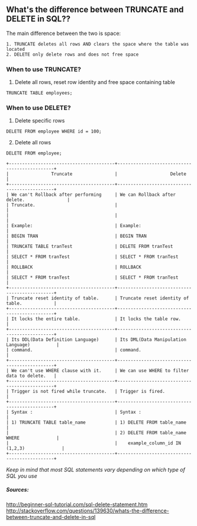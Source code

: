 ## What's the difference between TRUNCATE and DELETE in SQL??  

The main difference between the two is space:  
```
1. TRUNCATE deletes all rows AND clears the space where the table was located
2. DELETE only delete rows and does not free space  
```

### When to use TRUNCATE?  

1. Delete all rows, reset row identity and free space containing table  
```
TRUNCATE TABLE employees;  
```


### When to use DELETE?  

1. Delete specific rows  
```
DELETE FROM employee WHERE id = 100;  
```

2. Delete all rows  
```
DELETE FROM employee;  
```


```
+----------------------------------------+----------------------------------------------+
|                Truncate                |                    Delete                    |
+----------------------------------------+----------------------------------------------+
| We can't Rollback after performing     | We can Rollback after delete.                |
| Truncate.                              |                                              |
|                                        |                                              |
| Example:                               | Example:                                     |
| BEGIN TRAN                             | BEGIN TRAN                                   |
| TRUNCATE TABLE tranTest                | DELETE FROM tranTest                         |
| SELECT * FROM tranTest                 | SELECT * FROM tranTest                       |
| ROLLBACK                               | ROLLBACK                                     |
| SELECT * FROM tranTest                 | SELECT * FROM tranTest                       |
+----------------------------------------+----------------------------------------------+
| Truncate reset identity of table.      | Truncate reset identity of table.            |
+----------------------------------------+----------------------------------------------+
| It locks the entire table.             | It locks the table row.                      |
+----------------------------------------+----------------------------------------------+
| Its DDL(Data Definition Language)      | Its DML(Data Manipulation Language)          |
| command.                               | command.                                     |
+----------------------------------------+----------------------------------------------+
| We can't use WHERE clause with it.     | We can use WHERE to filter data to delete.   |
+----------------------------------------+----------------------------------------------+
| Trigger is not fired while truncate.   | Trigger is fired.                            |
+----------------------------------------+----------------------------------------------+
| Syntax :                               | Syntax :                                     |
| 1) TRUNCATE TABLE table_name           | 1) DELETE FROM table_name                    |
|                                        | 2) DELETE FROM table_name WHERE              |
|                                        |    example_column_id IN (1,2,3)              |
+----------------------------------------+----------------------------------------------+
```

*Keep in mind that most SQL statements vary depending on which type of SQL you use*  


##### *Sources:*  
<http://beginner-sql-tutorial.com/sql-delete-statement.htm>  
<http://stackoverflow.com/questions/139630/whats-the-difference-between-truncate-and-delete-in-sql>  